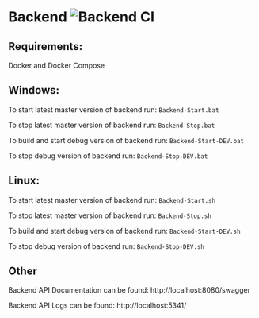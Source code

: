 # Backend ![Backend CI](https://github.com/MacKarp/Homebrewing-storage/workflows/Backend%20CI/badge.svg?branch=Tests)
## Requirements:
Docker and Docker Compose

## Windows:
To start latest master version of backend run: `Backend-Start.bat`

To stop latest master version of backend run: `Backend-Stop.bat`

To build and start debug version of backend run: `Backend-Start-DEV.bat`

To stop debug version of backend run: `Backend-Stop-DEV.bat`

## Linux:
To start latest master version of backend run: `Backend-Start.sh`

To stop latest master version of backend run: `Backend-Stop.sh`

To build and start debug version of backend run: `Backend-Start-DEV.sh`

To stop debug version of backend run: `Backend-Stop-DEV.sh`

## Other
Backend API Documentation can be found: http://localhost:8080/swagger

Backend API Logs can be found: http://localhost:5341/
